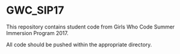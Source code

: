 # GWC_SIP17
This repository contains student code from Girls Who Code Summer Immersion Program 2017.

All code should be pushed within the appropriate directory.
